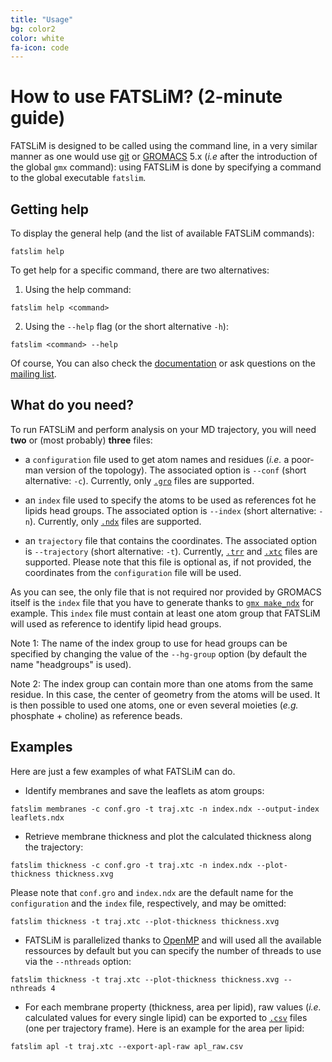 ```yaml
---
title: "Usage"
bg: color2
color: white
fa-icon: code
---
```


# How to use FATSLiM? (2-minute guide)

FATSLiM is designed to be called using the command line, in a very similar manner as one would use
[git](https://git-scm.com/) or [GROMACS](http://www.gromacs.org/) 5.x 
(*i.e* after the introduction of the global `gmx` command): using FATSLiM is done by specifying a command to the global
executable `fatslim`.

## Getting help

To display the general help (and the list of available FATSLiM commands):

~~~
fatslim help
~~~

To get help for a specific command, there are two alternatives:

1. Using the help command:

~~~
fatslim help <command>
~~~

2. Using the `--help` flag (or the short alternative `-h`):

~~~
fatslim <command> --help
~~~

Of course, You can also check the [documentation](#20000104docs) or ask questions on the [mailing list](https://groups.google.com/forum/#!forum/fatslim-users).


## What do you need?

To run FATSLiM and perform analysis on your MD trajectory, you will need **two** or (most probably) **three** files:

* a `configuration` file used to get atom names and residues (*i.e.* a poor-man version of the topology).
The associated option is `--conf` (short alternative: `-c`).
Currently, only [`.gro`](http://manual.gromacs.org/current/online/gro.html) files are supported.

* an `index` file used to specify the atoms to be used as references fot he lipids head groups.
The associated option is `--index` (short alternative: `-n`).
Currently, only [`.ndx`](http://manual.gromacs.org/current/online/ndx.html) files are supported.

* an `trajectory` file that contains the coordinates.
The associated option is `--trajectory` (short alternative: `-t`).
Currently, [`.trr`](http://manual.gromacs.org/current/online/trr.html) and 
[`.xtc`](http://manual.gromacs.org/current/online/xtc.html) files are supported. Please note that this file is optional
as, if not provided, the coordinates from the `configuration` file will be used.

As you can see, the only file that is not required nor provided by GROMACS itself is the `index` file that you have to 
generate thanks to [`gmx make_ndx`](http://manual.gromacs.org/current/programs/gmx-make_ndx.html) for example.
This `index` file must contain at least one atom group that FATSLiM will used as reference to identify lipid head groups.

Note 1: The name of the index group to use for head groups can be specified by changing the value of the 
`--hg-group` option (by default the name "headgroups" is used).

Note 2: The index group can contain more than one atoms from the same residue. In this case, the center of geometry 
from the atoms will be used. It is then possible to used one atoms, one or even several moieties
(*e.g.* phosphate + choline) as reference beads.

## Examples

Here are just a few examples of what FATSLiM can do.

- Identify membranes and save the leaflets as atom groups:

~~~
fatslim membranes -c conf.gro -t traj.xtc -n index.ndx --output-index leaflets.ndx
~~~

- Retrieve membrane thickness and plot the calculated thickness along the trajectory:

~~~
fatslim thickness -c conf.gro -t traj.xtc -n index.ndx --plot-thickness thickness.xvg
~~~

Please note that `conf.gro` and `index.ndx` are the default name for the `configuration` and the `index` file, respectively, and 
may be omitted:

~~~
fatslim thickness -t traj.xtc --plot-thickness thickness.xvg
~~~

- FATSLiM is parallelized thanks to [OpenMP](http://openmp.org/) and will used all the available ressources by default 
but you can specify the number of threads to use via the `--nthreads` option:

~~~
fatslim thickness -t traj.xtc --plot-thickness thickness.xvg --nthreads 4
~~~

- For each membrane property (thickness, area per lipid), raw values (*i.e.* calculated values for every single lipid) 
can be exported to [`.csv`](https://en.wikipedia.org/wiki/Comma-separated_values) files (one per trajectory frame).
Here is an example for the area per lipid:

~~~
fatslim apl -t traj.xtc --export-apl-raw apl_raw.csv
~~~
